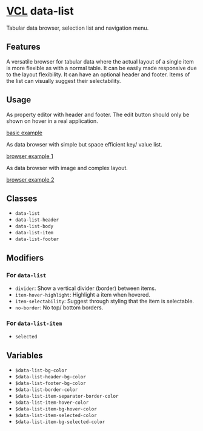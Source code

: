 # [VCL](https://vcl.github.io/vcl/) data-list

Tabular data browser, selection list and navigation menu.

## Features

A versatile browser for tabular data where the actual layout
of a single item is more flexible as with a normal table.
It can be easily made responsive due to the layout flexibility.
It can have an optional header and footer.
Items of the list can visually suggest their selectability.

## Usage

As property editor with header and footer. The edit button should only be shown
on hover in a real application.

[basic example](/demo/example-basic.html)

As data browser with simple but space efficient key/ value list.

[browser example 1](/demo/example-browser-1.html)

As data browser with image and complex layout.

[browser example 2](/demo/example-browser-2.html)

## Classes

- `data-list`
- `data-list-header`
- `data-list-body`
- `data-list-item`
- `data-list-footer`

## Modifiers

### For `data-list`

- `divider`: Show a vertical divider (border) between items.
- `item-hover-highlight`: Highlight a item when hovered.
- `item-selectability`: Suggest through styling that the item is selectable.
- `no-border`: No top/ bottom borders.

### For `data-list-item`

- `selected`

## Variables

- `$data-list-bg-color`
- `$data-list-header-bg-color`
- `$data-list-footer-bg-color`
- `$data-list-border-color`
- `$data-list-item-separator-border-color`
- `$data-list-item-hover-color`
- `$data-list-item-bg-hover-color`
- `$data-list-item-selected-color`
- `$data-list-item-bg-selected-color`
